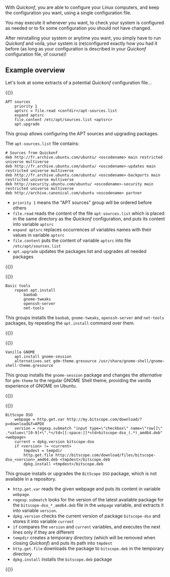 With _Quickonf_, you are able to configure your Linux computers, and keep the configuration you want, using a single configuration file.

You may execute it whenever you want, to check your system is configured as needed or to fix some configuration you should not have changed.

After reinstalling your system or anytime you want, you simply have to run _Quickonf_ and voilà, your system is (re)configured exactly how you had it before (as long as your configuration is described in your _Quickonf_ configuration file, of course)!

## Example overview

Let's look at some extracts of a potential _Quickonf_ configuration file...

{{<example>}}

```plain
APT sources
	priority 1
	aptsrc = file.read <confdir>/apt-sources.list
	expand aptsrc
	file.content /etc/apt/sources.list <aptsrc>
	apt.upgrade
```

This group allows configuring the APT sources and upgrading packages.

The `apt-sources.list` file contains:

```plain
# Sources from Quickonf
deb http://fr.archive.ubuntu.com/ubuntu/ <oscodename> main restricted universe multiverse
deb http://fr.archive.ubuntu.com/ubuntu/ <oscodename>-updates main restricted universe multiverse
deb http://fr.archive.ubuntu.com/ubuntu/ <oscodename>-backports main restricted universe multiverse
deb http://security.ubuntu.com/ubuntu/ <oscodename>-security main restricted universe multiverse
deb http://archive.canonical.com/ubuntu <oscodename> partner
```

- `priority 1` means the "APT sources" group will be ordered before others
- `file.read` reads the content of the file `apt-sources.list` which is placed in the same directory as the _Quickonf_ configuration, and puts its content into variable `aptsrc`
- `expand aptsrc` replaces occurrences of variables names with their values in variable `aptsrc`
- `file.content` puts the content of variable `aptsrc` into file `/etc/apt/sources.list`
- `apt.upgrade` updates the packages list and upgrades all needed packages

{{</example>}}

{{<example>}}

```plain
Basic tools
	repeat apt.install
		baobab
		gnome-tweaks
		openssh-server
		net-tools
```

This groups installs the `baobab`, `gnome-tweaks`, `openssh-server` and `net-tools` packages, by repeating the `apt.install` command over them.

{{</example>}}

{{<example>}}

```plain
Vanilla GNOME
	apt.install gnome-session
	alternatives.set gdm-theme.gresource /usr/share/gnome-shell/gnome-shell-theme.gresource
```

This group installs the `gnome-session` package and changes the _alternative_ for `gdm-theme` to the regular GNOME Shell theme, providing the vanilla experience of GNOME on Ubuntu.

{{</example>}}

{{<example>}}

```plain
BitScope DSO
	webpage = http.get.var http://my.bitscope.com/download/?p=download&f=APDX
	version = regexp.submatch "input type=\"checkbox\" name=\"row[]\" .*value=\"[0-9]+\".*</td>[[:space:]]*<td>bitscope-dso_(.*)_amd64.deb" <webpage>
	current = dpkg.version bitscope-dso
	if <version> != <current>
		tmpdest = tempdir
		http.get.file http://bitscope.com/download/files/bitscope-dso_<version>_amd64.deb <tmpdest>/bitscope.deb
		dpkg.install <tmpdest>/bitscope.deb
```

This groupe installs or upgrades the `BitScope DSO` package, which is not available in a repository.

- `http.get.var` reads the given webpage and puts its content in variable `webpage`.
- `regexp.submatch` looks for the version of the latest available package for the `bitscope-dso_*_amd64.deb` file in the `webpage` variable, and extracts it into variable `version`.
- `dpkg.version` checks the current version of package `bitscope-dso` and stores it into variable `current`
- `if` compares the `version` and `current` variables, and executes the next lines only if they are different
- `tempdir` creates a temporary directory (which will be removed when closing _Quickonf_) and puts its path into `tmpdest`
- `http.get.file` downloads the package to `bitscope.deb` in the temporary directory
- `dpkg.install` installs the `bitscope.deb` package

{{</example>}}
